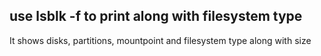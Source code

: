 
## use lsblk -f to print along with filesystem type

It shows disks, partitions, mountpoint and filesystem type along with size